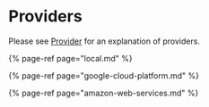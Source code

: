 # Providers

Please see [Provider](../../concepts/provider.md) for an explanation of providers.

{% page-ref page="local.md" %}

{% page-ref page="google-cloud-platform.md" %}

{% page-ref page="amazon-web-services.md" %}

